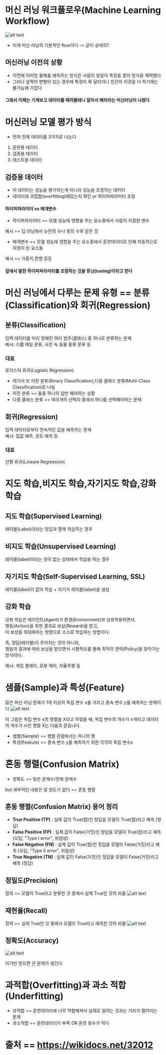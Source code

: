 # 머신 러닝 워크플로우(Machine Learning Workflow)
![alt text](image.png)
- 이게 머신 러닝의 기본적인 flow이다
-> 굳이 상세히?
## 머신러닝 이전의 상황
- 이전에 어떠한 물체를 예측하는 방식은 사람이 일일이 특징을 정의 방식을 채택했다
- 그러나 살짝의 변형이 있는 경우에 특징이 확 달라지니 인간이 이것을 다 하기에는 불가능에 가깝다
#### 그래서 이제는 기계보고 데이터를 때려줄테니 알아서 해라라는 머신러닝이 나왔다


# 머신러닝 모델 평가 방식
- 먼저 전체 데이터를 3가지로 나눈다
1. 훈련용 데이터
2. 검증용 데이터
3. 테스트용 데이터
## 검증용 데이터
- 이 데이터는 성능을 평가하는게 아니라 성능을 조정하는 데이터
- 데이터에 과접합(overfitting)돼있는지 확인 or 하이퍼파라미터 조정
#### **하이퍼파라미터 vs 매개변수**
- 하이퍼파라미터 == 모델 성능에 영향을 주는 요소중에서 사람이 지정한 변수 

예시 == 딥 러닝에서 뉴런의 수나 층의 수와 같은 것
- 매개변수 == 모델 성능에 영향을 주는 요소중에서 훈련데이터로 인해 자동적으로 지정이 된 요소들

예시 == 가중치,편향 등등
#### 앞에서 말한 하이퍼파라미터를 조정하는 것을 튜닝(tuning)이라고 한다


# 머신 러닝에서 다루는 문제 유형 == 분류(Classification)와 회귀(Regression)
## 분류(Classification)  
  입력 데이터를 미리 정해진 여러 범주(클래스) 중 하나로 분류하는 문제  
  예시: 스팸 메일 분류, 사진 속 동물 종류 분류 등
### 대표
로지스틱 회귀(Logistic Regression)
- 여기서 또 이진 분류(Binary Classification),다중 클래스 분류(Multi-Class Classification)로 나뉨
- 이진 분류 == 둘중 하나의 답만 해야하는 상황
- 다중 클래스 분류 == 여러개의 선택지 중에서 하나를 선택해야하는 문제 
## 회귀(Regression)  
  입력 데이터로부터 연속적인 값을 예측하는 문제  
  예시: 집값 예측, 온도 예측 등
### 대표
선형 회귀(Lineare Regression)


# 지도 학습,비지도 학습,자기지도 학습,강화 학습
## 지도 학습(Supervised Learning)
레이블(Label)이라는 정답과 함께 학습하는 경우
## 비지도 학습(Unsupervised Learning)
레이블(label)이라는 것이 없는 상태에서 학습을 하는 경우
## 자기지도 학습(Self-Supervised Learning, SSL)
레이블(label)이 없이 학습 + 자기가 레이블(label)을 생성
## 강화 학습
강화 학습은 에이전트(Agent)가 환경(Environment)과 상호작용하면서,  
행동(Action)을 취한 결과로 보상(Reward)을 받고,  
이 보상을 최대화하는 방향으로 스스로 학습하는 방법이다.

즉, 정답(레이블)이 주어지는 것이 아니라,  
행동의 결과에 따라 보상을 받으면서 시행착오를 통해 최적의 전략(Policy)을 찾아가는 방식이다.

예시: 게임 플레이, 로봇 제어, 자율주행 등


# 샘플(Sample)과 특성(Feature)
많은  머신 러닝 문제가 1개 이상의 독립 변수 x를 가지고 종속 변수 y를 예측하는 문제이다
![alt text](image-1.png)

이 그림은 독립 변수 x의 행렬을 X라고 하였을 때, 독립 변수의 개수가 n개이고 데이터의 개수가 m인 행렬 X는 다음과 같습니다.
- 샘플(Sample) == 행렬 관점에서는 하나의 행
- 특성(Feature) == 종속 변수 y를 예측하기 위한 각각의 독립 변수x 


# 혼동 행렬(Confusion Matrix)
- 정확도 == 맞은 문제수/전체 문제수
  
but 세부적인 내용은 알 방도가 없다 == 혼동 행렬 
## 혼동 행렬(Confusion Matrix) 용어 정리

- **True Positive (TP)** : 실제 값이 True(참)인 정답을 모델이 True(참)라고 예측 (정답)
- **False Positive (FP)** : 실제 값이 False(거짓)인 정답을 모델이 True(참)라고 예측 (오답, "Type I error", 위양성)
- **False Negative (FN)** : 실제 값이 True(참)인 정답을 모델이 False(거짓)라고 예측 (오답, "Type II error", 위음성)
- **True Negative (TN)** : 실제 값이 False(거짓)인 정답을 모델이 False(거짓)라고 예측 (정답)
## 정밀도(Precision)
정의 ==  모델이 True라고 분류한 것 중에서 실제 True인 것의 비율
![alt text](image-2.png)
## 재현율(Recall)
정의 ==  실제 True인 것 중에서 모델이 True라고 예측한 것의 비율
![alt text](image-3.png)
## 정확도(Accuracy)
![alt text](image-4.png)

이거만 믿으면 큰 문제가 생긴다


# 과적합(Overfitting)과 과소 적합(Underfitting)
- 과적합 == 훈련데이터에 너무 적합해져서 실재로 알려는 것과는 거리가 멀어지는 문제
- 과소적합 == 훈련데이터가 부족 OR 훈련 횟수가 적다







# 출처 == https://wikidocs.net/32012




<!-- 
# 그냥 공부하다가 알게 된 내용
# 텍스트 전처리
- 대부분의 과정은 나와는 상관이 없어서 생략(나는 그냥 머신 러닝만 하면 되니까)
## 패딩(padding) //자연어 처리에서 
정의 == 택스트는 다른 데이터와 다르게 모든 문장이 같은 길이가 아니다 그래서 그것을 맞추기 위하여 임의의 숫자(0)를 대입하는것
- 여기서 내가 하고 싶은 이야기는 이게 아니라
- 단어를 정수로 바꿀떄(정수 인코딩) 거기서 나오는 숫자의 크기는 어떠한 의미를 가지고 있는게 아니라 그냥 나온 순서이다
- 그니까 새로운 숫자가 나올때 마다 단어 사전에는 n+1의 숫자가 부여되는 것이다 -->